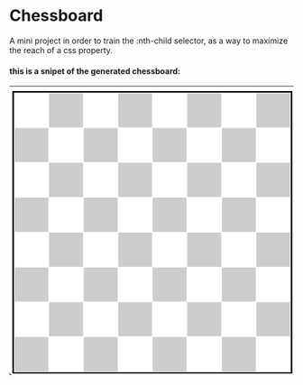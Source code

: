 # Chessboard 

 A mini project in order to train the :nth-child selector, as a way to maximize the reach of a css property.

#### this is a snipet of the generated chessboard:
![Chessboard](./images/mychessboard.png)